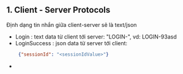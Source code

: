 ## 1.  Client - Server Protocols
   Định dạng tin nhắn giữa client-server sẽ là text/json
 - Login : text data từ client tới server: "LOGIN-<userId>", vd: LOGIN-93asd
 - LoginSuccess : json data từ server tới client:
   ```json
    {"sessionId": "<sessionIdValue>"}
 - ```